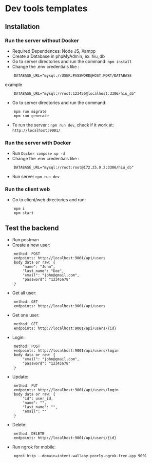 # Dev tools templates

## Installation

### Run the server without Docker
- Required Dependences: Node JS, Xampp
- Create a Database in phpMyAdmin, ex: hiu_db
- Go to server directories and run the command: ``npm install``
- Change the .env credentials like : 
```
    DATABASE_URL="mysql://USER:PASSWORD@HOST:PORT/DATABASE
```
example
```
    DATABASE_URL="mysql://root:123456@localhost:3306/hiu_db"
```
- Go to server directories and run the command:
```
    npm run migrate
    npm run generate
```
- To run the server : `` npm run dev ``, check if it work at: ``http://localhost:9001/``

### Run the server with Docker
- Run ``Docker compose up -d``
- Change the .env credentials like : 
```
    DATABASE_URL="mysql://root:root@172.25.0.2:3306/hiu_db"
```
- Run server `` npm run dev ``

### Run the client web
- Go to client/web directories and run:  
```
    npm i
    npm start
```

## Test the backend
- Run postman
- Create a new user:
```
    method: POST
    endpoints: http://localhost:9001/api/users
    body data or raw: {
        "name": "John",
        "last_name": "Doe", 
        "email": "john@gmail.com", 
        "password": "12345678"
    }
```
-   Get all user:
```
    method: GET
    endpoints: http://localhost:9001/api/users
```
- Get one user: 
```
    method: GET
    endpoints: http://localhost:9001/api/users/{id}
```
- Login: 
```
    method: POST
    endpoints: http://localhost:9001/api/users/login
    body data or raw: {
        "email": "john@gmail.com", 
        "password": "12345678"
    }
```
- Update: 
```
    method: PUT
    endpoints: http://localhost:9001/api/users/login
    body data or raw: {
        "id": user_id,
        "name": "", 
        "last_name": "", 
        "email": ""
    }
```
- Delete: 
```
    method: DELETE
    endpoints: http://localhost:9001/api/users/{id}
```

- Run ngrok for mobile: 
```
    ngrok http --domain=intent-wallaby-poorly.ngrok-free.app 9001
```